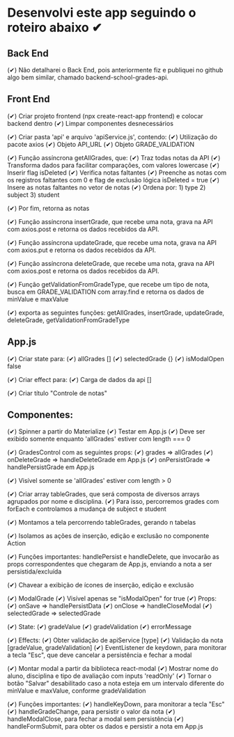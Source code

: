 Desenvolvi este app seguindo o roteiro abaixo ✔ 
=====================

Back End
--------

(✔) Não detalharei o Back End, pois anteriormente fiz e publiquei no github algo bem similar, chamado backend-school-grades-api.

Front End
---------

(✔) Criar projeto frontend (npx create-react-app frontend) e colocar backend dentro
(✔) Limpar componentes desnecessários

(✔) Criar pasta 'api' e arquivo 'apiService.js', contendo:
   (✔) Utilização do pacote axios
   (✔) Objeto API_URL
   (✔) Objeto GRADE_VALIDATION

   (✔) Função assíncrona getAllGrades, que:
     (✔) Traz todas notas da API
     (✔) Transforma dados para facilitar
       comparações, com valores lowercase
     (✔) Inserir flag isDeleted
     (✔) Verifica notas faltantes
     (✔) Preenche as notas com os
       registros faltantes com 0
       e flag de exclusão lógica 
       isDeleted = true
     (✔) Insere as notas faltantes no
       vetor de notas
     (✔) Ordena por:
       1) type
       2) subject
       3) student

  (✔) Por fim, retorna as notas

   (✔) Função assíncrona insertGrade, que
     recebe uma nota, grava na API com
     axios.post e retorna os dados
     recebidos da API.

   (✔) Função assíncrona updateGrade, que
     recebe uma nota, grava na API com
     axios.put e retorna os dados
     recebidos da API.

   (✔) Função assíncrona deleteGrade, que
     recebe uma nota, grava na API com
     axios.post e retorna os dados
     recebidos da API.

   (✔) Função getValidationFromGradeType,
     que recebe um tipo de nota, busca
     em GRADE_VALIDATION com array.find 
     e retorna os dados de minValue e
     maxValue

  (✔) exporta as seguintes funções:
    getAllGrades, insertGrade,
    updateGrade, deleteGrade,
    getValidationFromGradeType
     

App.js
------

(✔) Criar state para:
   (✔) allGrades []
   (✔) selectedGrade {}
   (✔) isModalOpen false
   
(✔) Criar effect para:
   (✔) Carga de dados da api []

(✔) Criar título "Controle de notas"


Componentes:
------------

(✔) Spinner a partir do Materialize
   (✔) Testar em App.js
   (✔) Deve ser exibido somente enquanto
     'allGrades' estiver com 
     length === 0

(✔) GradesControl com as seguintes props:
   (✔) grades => allGrades
   (✔) onDeleteGrade => handleDeleteGrade em App.js
   (✔) onPersistGrade => handlePersistGrade em App.js

   (✔) Visível somente se 'allGrades' estiver
     com length > 0

   (✔) Criar array tableGrades, que será composta
     de diversos arrays agrupados por nome e
     disciplina.
   (✔) Para isso, percorremos grades com forEach
     e controlamos a mudança de subject e student

   (✔) Montamos a tela percorrendo tableGrades,
     gerando n tabelas

   (✔) Isolamos as ações de inserção, edição e 
     exclusão no componente Action

   (✔) Funções importantes: handlePersist e
     handleDelete, que invocarão as props
     correspondentes que chegaram de App.js,
     enviando a nota a ser persistida/excluída

   (✔) Chavear a exibição de ícones de inserção,
     edição e exclusão

(✔) ModalGrade
   (✔) Visível apenas se "isModalOpen" for true
   (✔) Props:
     (✔) onSave => handlePersistData
     (✔) onClose => handleCloseModal
     (✔) selectedGrade => selectedGrade  

  (✔) State:
    (✔) gradeValue
    (✔) gradeValidation
    (✔) errorMessage

  (✔) Effects:
    (✔) Obter validação de apiService [type]
    (✔) Validação da nota [gradeValue, gradeValidation]
    (✔) EventListener de keydown, para monitorar a tecla "Esc",
      que deve cancelar a persistência e fechar a modal

  (✔) Montar modal a partir da biblioteca react-modal
    (✔) Mostrar nome do aluno, disciplina e tipo de
      avaliação com inputs 'readOnly'
    (✔) Tornar o botão "Salvar" desabilitado caso a nota
      esteja em um intervalo diferente do minValue e
      maxValue, conforme gradeValidation

  (✔) Funções importantes:
    (✔) handleKeyDown, para monitorar a tecla "Esc"
    (✔) handleGradeChange, para persistir o valor da nota
    (✔) handleModalClose, para fechar a modal sem persistência
    (✔) handleFormSubmit, para obter os dados e persistir
      a nota em App.js
